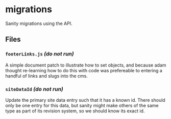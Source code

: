 # migrations

Sanity migrations using the API.

## Files

### `footerLinks.js` _(do not run)_

A simple document patch to illustrate how to set objects, and because adam
thought re-learning how to do this with code was prefereable to entering a
handful of links and slugs into the cms.

### `siteDataId` _(do not run)_

Update the primary site data entry such that it has a known id. There should
only be one entry for this data, but sanity might make others of the same type
as part of its revision system, so we should know its exact id.
